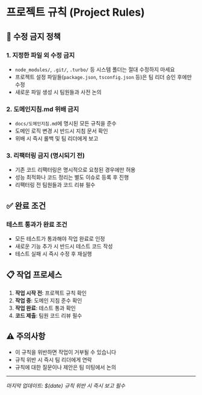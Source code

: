 # 프로젝트 규칙 (Project Rules)

## 🚫 수정 금지 정책

### 1. 지정한 파일 외 수정 금지
- `node_modules/`, `.git/`, `.turbo/` 등 시스템 폴더는 절대 수정하지 마세요
- 프로젝트 설정 파일들(`package.json`, `tsconfig.json` 등)은 팀 리더 승인 후에만 수정
- 새로운 파일 생성 시 팀원들과 사전 논의

### 2. 도메인지침.md 위배 금지
- `docs/도메인지침.md`에 명시된 모든 규칙을 준수
- 도메인 로직 변경 시 반드시 지침 문서 확인
- 위배 시 즉시 롤백 및 팀 리더에게 보고

### 3. 리팩터링 금지 (명시되기 전)
- 기존 코드 리팩터링은 명시적으로 요청된 경우에만 허용
- 성능 최적화나 코드 정리는 별도 이슈로 등록 후 진행
- 리팩터링 전 팀원들과 코드 리뷰 필수

## ✅ 완료 조건

### 테스트 통과가 완료 조건
- 모든 테스트가 통과해야 작업 완료로 인정
- 새로운 기능 추가 시 반드시 테스트 코드 작성
- 테스트 실패 시 즉시 수정 후 재실행

## 📋 작업 프로세스

1. **작업 시작 전**: 프로젝트 규칙 확인
2. **작업 중**: 도메인 지침 준수 확인
3. **작업 완료**: 테스트 통과 확인
4. **코드 제출**: 팀원 코드 리뷰 필수

## ⚠️ 주의사항

- 이 규칙을 위반하면 작업이 거부될 수 있습니다
- 규칙 위반 시 즉시 팀 리더에게 연락
- 규칙에 대한 질문이나 제안은 팀 미팅에서 논의

---
*마지막 업데이트: $(date)*
*규칙 위반 시 즉시 보고 필수*
